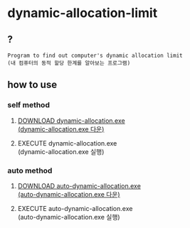 # dynamic-allocation-limit
## ?
    Program to find out computer's dynamic allocation limit
    (내 컴퓨터의 동적 할당 한계를 알아보는 프로그램)

## how to use
### self method
1. <a href = "https://github.com/limhuiseong/dynamic-allocation-limit/blob/main/dynamic-allocation.exe?raw=true">DOWNLOAD dynamic-allocation.exe<br>
(dynamic-allocation.exe 다운)</a>

2. EXECUTE dynamic-allocation.exe<br>
(dynamic-allocation.exe 실행)

### auto method
1. <a href = "https://github.com/limhuiseong/dynamic-allocation-limit/blob/main/auto-dynamic-allocation.exe?raw=true">DOWNLOAD auto-dynamic-allocation.exe<br>
(auto-dynamic-allocation.exe 다운)</a>

2. EXECUTE auto-dynamic-allocation.exe<br>
(auto-dynamic-allocation.exe 실행)
